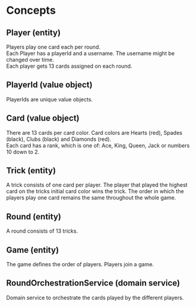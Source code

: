 # Concepts
## Player (entity)
Players play one card each per round. <br/>
Each Player has a playerId and a username. The username might be changed over time. <br/>
Each player gets 13 cards assigned on each round.

## PlayerId (value object)
PlayerIds are unique value objects.

## Card (value object)
There are 13 cards per card color. Card colors are Hearts (red), Spades (black), Clubs (black) and Diamonds (red). <br/>
Each card has a rank, which is one of: Ace, King, Queen, Jack or numbers 10 down to 2.  

## Trick (entity)
A trick consists of one card per player. The player that played the highest card on the tricks initial card color wins the trick.
The order in which the players play one card remains the same throughout the whole game.

## Round (entity)
A round consists of 13 tricks.

## Game (entity)
The game defines the order of players.
Players join a game.

## RoundOrchestrationService (domain service)
Domain service to orchestrate the cards played by the different players. <br/>
